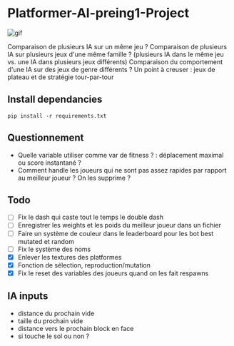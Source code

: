 # Platformer-AI-preing1-Project

![gif](assets/gif/gif1.gif)

Comparaison de plusieurs IA sur un même jeu ?
Comparaison de plusieurs IA sur plusieurs jeux d'une même famille ?
(plusieurs IA dans le même jeu vs. une IA dans plusieurs jeux différents)
Comparaison du comportement d'une IA sur des jeux de genre différents ?
Un point à creuser : jeux de plateau et de stratégie tour-par-tour

## Install dependancies

`pip install -r requirements.txt`

## Questionnement

- Quelle variable utiliser comme var de fitness ? : déplacement maximal ou score instantané ?
- Comment handle les joueurs qui ne sont pas assez rapides par rapport au meilleur joueur ? On les supprime ?

## Todo

- [ ] Fix le dash qui caste tout le temps le double dash
- [ ] Enregistrer les weights et les poids du meilleur joueur dans un fichier
- [ ] Faire un système de couleur dans le leaderboard pour les bot best mutated et random
- [ ] Fix le système des noms
- [x] Enlever les textures des platformes
- [x] Fonction de sélection, reproduction/mutation
- [x] Fix le reset des variables des joueurs quand on les fait respawns

## IA inputs

- distance du prochain vide
- taille du prochain vide
- distance vers le prochain block en face
- si touche le sol ou non ?
